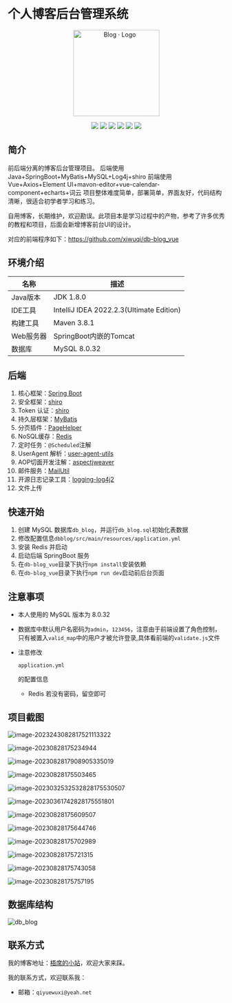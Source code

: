 # 个人博客后台管理系统
<p align="center">
    <a href="https://github.com/xiwuqi" target="_blank">
        <img src="https://cdn.jsdelivr.net/gh/rawchen/JsDelivr/static/blog/favicon-gif.gif" alt="Blog · Logo" style="width: 200px; height: 200px">
    </a>
</p>
<p align="center">
    <img src="https://img.shields.io/badge/JDK-1.8+-orange">
    <img src="https://img.shields.io/badge/SpringBoot-2.5.5.RELEASE-654EA3">
    <img src="https://img.shields.io/badge/MyBatis-2.1.3-red">
    <img src="https://img.shields.io/badge/Vue-2.6.10-brightgreen">
    <img src="https://img.shields.io/badge/Redis-7.0.8-blue">
    <img src="https://hits.seeyoufarm.com/api/count/incr/badge.svg?url=https%3A%2F%2Fgithub.com%2Fxiwuqi%2Fdb-blog&count_bg=%23F7BA0B&title_bg=%23555555&icon=&icon_color=%23E7E7E7&title=hits&edge_flat=false">
</p>

## 简介

前后端分离的博客后台管理项目。 后端使用 Java+SpringBoot+MyBatis+MySQL+Log4j+shiro 前端使用 Vue+Axios+Element UI+mavon-editor+vue-calendar-component+echarts+词云 项目整体难度简单，部署简单，界面友好，代码结构清晰，很适合初学者学习和练习。

自用博客，长期维护，欢迎勘误。此项目本是学习过程中的产物，参考了许多优秀的教程和项目，后面会新增博客前台UI的设计。

对应的前端程序如下：https://github.com/xiwuqi/db-blog_vue

## 环境介绍

| 名称      | 描述                                     |
| --------- | ---------------------------------------- |
| Java版本  | JDK 1.8.0                                |
| IDE工具   | IntelliJ IDEA 2022.2.3(Ultimate Edition) |
| 构建工具  | Maven 3.8.1                              |
| Web服务器 | SpringBoot内嵌的Tomcat                   |
| 数据库    | MySQL 8.0.32                             |

## 后端

1. 核心框架：[Spring Boot](https://github.com/spring-projects/spring-boot)
2. 安全框架：[shiro](https://github.com/apache/shiro)
3. Token 认证：[shiro](https://github.com/apache/shiro)
4. 持久层框架：[MyBatis](https://github.com/mybatis/spring-boot-starter)
5. 分页插件：[PageHelper](https://github.com/pagehelper/Mybatis-PageHelper)
6. NoSQL缓存：[Redis](https://github.com/redis/redis)
7. 定时任务：`@Scheduled`注解
8. UserAgent 解析：[user-agent-utils](https://github.com/HaraldWalker/user-agent-utils)
9. AOP切面开发注解：[aspectjweaver](https://mvnrepository.com/artifact/org.aspectj/aspectjweaver)
10. 邮件服务：[MailUtil](https://mvnrepository.com/artifact/com.sun.mail)
11. 开源日志记录工具：[logging-log4j2](https://github.com/apache/logging-log4j2)
12. 文件上传

## 快速开始

1. 创建 MySQL 数据库`db_blog`，并运行`db_blog.sql`初始化表数据
2. 修改配置信息`dbblog/src/main/resources/application.yml`
3. 安装 Redis 并启动
4. 启动后端 SpringBoot 服务
5. 在`db-blog_vue`目录下执行`npm install`安装依赖
6. 在`db-blog_vue`目录下执行`npm run dev`启动前后台页面

## 注意事项

- 本人使用的 MySQL 版本为 8.0.32

- 数据库中默认用户名密码为`admin`，`123456`，注意由于前端设置了角色控制，只有被置入`valid_map`中的用户才被允许登录,具体看前端的`validate.js`文件

- 注意修改

  ```text
  application.yml
  ```

  的配置信息

  - Redis 若没有密码，留空即可

## 项目截图

![image-2023243082817521113322](https://cdn.chuqis.com/gh/xiwuqi/image-hosting@master/uPic/image-2023243082817521113322.png)

![image-20230828175234944](https://cdn.chuqis.com/gh/xiwuqi/image-hosting@master/uPic/image-20230828175234944.png)

![image-2023082817908905335019](https://cdn.chuqis.com/gh/xiwuqi/image-hosting@master/uPic/image-2023082817533501442119.png)

![image-20230828175503465](https://cdn.chuqis.com/gh/xiwuqi/image-hosting@master/uPic/image-20230828175503465.png)

![image-2023032532532828175530507](https://cdn.chuqis.com/gh/xiwuqi/image-hosting@master/uPic/image-2023032532532828175530507.png)

![image-20230361742828175551801](https://cdn.chuqis.com/gh/xiwuqi/image-hosting@master/uPic/image-20230361742828175551801.png)

![image-20230828175609507](https://cdn.chuqis.com/gh/xiwuqi/image-hosting@master/uPic/image-20230828175609507.png)

![image-20230828175644746](https://cdn.chuqis.com/gh/xiwuqi/image-hosting@master/uPic/image-20230828175644746.png)

![image-20230828175702989](https://cdn.chuqis.com/gh/xiwuqi/image-hosting@master/uPic/image-20230828175702989.png)

![image-20230828175721315](https://cdn.chuqis.com/gh/xiwuqi/image-hosting@master/uPic/image-20230828175721315.png)

![image-20230828175743058](https://cdn.chuqis.com/gh/xiwuqi/image-hosting@master/uPic/image-20230828175743058.png)

![image-20230828175757195](https://cdn.chuqis.com/gh/xiwuqi/image-hosting@master/uPic/image-20230828175757195.png)



## 数据库结构

![db_blog](https://cdn.chuqis.com/gh/xiwuqi/image-hosting@master/uPic/db_blog.png)

## 联系方式

我的博客地址：[梧席的小站](http://wuster.store/)，欢迎大家来踩。

我的联系方式，欢迎联系我：

- 邮箱：`qiyuewuxi@yeah.net`
